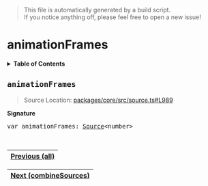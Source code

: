 > This file is automatically generated by a build script.<br>If you notice anything off, please feel free to open a new issue!

# animationFrames

<details><summary><b>Table of Contents</b></summary><br>

1. [<code>animationFrames</code>](#animationFrames)</details>

## <a name="animationFrames"></a><code>animationFrames</code>

> Source Location: [packages\/core\/src\/source.ts#L989](..\/..\/packages\/core\/src\/source.ts#L989)

<b>Signature</b>

<pre>var animationFrames: <a href="../01-api-basics/03-Source.md#Source-Interface">Source</a>&lt;number&gt;</pre><br>

| [Previous \(all\)](00-all.md#readme) |
| --- |

<div align="right">

| [Next \(combineSources\)](02-combineSources.md#readme) |
| --- |
</div>
